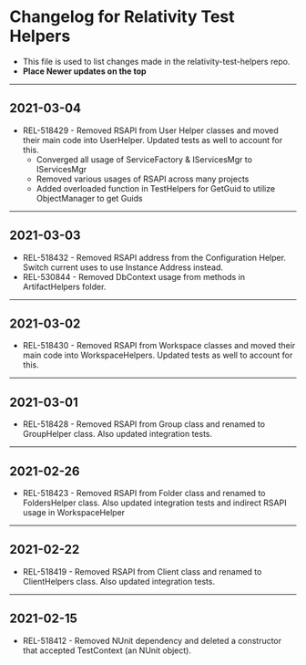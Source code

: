 # Changelog for Relativity Test Helpers

- This file is used to list changes made in the relativity-test-helpers repo.
- **Place Newer updates on the top**

-------------------------

## 2021-03-04
- REL-518429 - Removed RSAPI from User Helper classes and moved their main code into UserHelper.  Updated tests as well to account for this.
    - Converged all usage of ServiceFactory & IServicesMgr to IServicesMgr
    - Removed various usages of RSAPI across many projects
    - Added overloaded function in TestHelpers for GetGuid to utilize ObjectManager to get Guids

-------------------------

## 2021-03-03
- REL-518432 - Removed RSAPI address from the Configuration Helper. Switch current uses to use Instance Address instead.
- REL-530844 - Removed DbContext usage from methods in ArtifactHelpers folder.

-------------------------

## 2021-03-02
- REL-518430 - Removed RSAPI from Workspace classes and moved their main code into WorkspaceHelpers.  Updated tests as well to account for this.

-------------------------

## 2021-03-01
- REL-518428 - Removed RSAPI from Group class and renamed to GroupHelper class. Also updated integration tests.

-------------------------

## 2021-02-26
- REL-518423 - Removed RSAPI from Folder class and renamed to FoldersHelper class. Also updated integration tests and indirect RSAPI usage in WorkspaceHelper

-------------------------

## 2021-02-22
- REL-518419 - Removed RSAPI from Client class and renamed to ClientHelpers class. Also updated integration tests.

-------------------------

## 2021-02-15
- REL-518412 - Removed NUnit dependency and deleted a constructor that accepted TestContext (an NUnit object).

